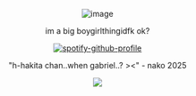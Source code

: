 <div align="center">
 
 ![image](https://i.pinimg.com/736x/d7/69/c6/d769c6f482e97c21d748e50f200eae11.jpg)
 
im a big boygirlthingidfk ok? 

[![spotify-github-profile](https://spotify-github-profile.kittinanx.com/api/view?uid=31usv2agjy2dc2ibjpln5faphf7y&cover_image=true&theme=natemoo-re&show_offline=false&background_color=121212&interchange=false&bar_color=ADD8E6&bar_color_cover=false)](https://github.com/kittinan/spotify-github-profile)


"h-hakita chan..when gabriel..? ><" - nako 2025

![](https://komarev.com/ghpvc/?username=HeavenPiercehim&+color=blue&label=Guests)



</div>

